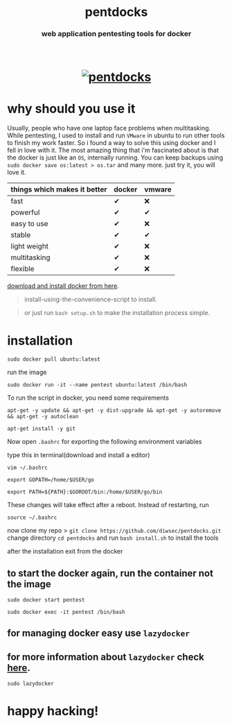 <h1 align="center">pentdocks</h1>
<h3 align="center">web application pentesting tools for docker</h3>

<h1 align="center">
  <br>
  <a href="https://github.com/diwsec/pentdocks"><img src="https://img.wonderhowto.com/img/86/00/63617929688035/0/create-reusable-burner-os-with-docker-part-2-customizing-our-hacking-container.1280x600.jpg" alt="pentdocks"></a>
  <br>
</h1>

# why should you use it

Usually, people who have one laptop face problems when multitasking. While pentesting, I used to install and run `VMware` in ubuntu to run other tools to finish my work faster. So i found a way to solve this using docker and I fell in love with it. The most amazing thing that i'm fascinated about is that the docker is just like an `OS`, internally running. You can keep backups using `sudo docker save os:latest > os.tar` and many more. just try it, you will love it.



|                  things which makes it better              | docker  |vmware|
|------------------------------------------------------------|---|---|
| fast                                                       | ✔ | ❌ |
| powerful                                                   | ✔ | ✔ |         
| easy to use                                                | ✔ | ❌ |
| stable                                                     | ✔ | ✔ |
| light weight                                               | ✔ | ❌ |
| multitasking                                               | ✔ | ❌ |
| flexible                                                   | ✔ | ❌ |

[download and install docker from here](https://docs.docker.com/engine/install/ubuntu/#install-using-the-convenience-script).
> install-using-the-convenience-script to install.

> or just run `bash setup.sh` to make the installation process simple.

# installation

```
sudo docker pull ubuntu:latest
```
run the image

```
sudo docker run -it --name pentest ubuntu:latest /bin/bash
```
To run the script in docker, you need some requirements
```
apt-get -y update && apt-get -y dist-upgrade && apt-get -y autoremove && apt-get -y autoclean
```
```
apt-get install -y git
```

Now open `.bashrc` for exporting the following environment variables
 
type this in terminal(download and install a editor)

```
vim ~/.bashrc
```
```
export GOPATH=/home/$USER/go
```
```
export PATH=${PATH}:$GOROOT/bin:/home/$USER/go/bin
```

These changes will take effect after a reboot. Instead of restarting, run 
```
source ~/.bashrc
```

now clone my repo > `git clone https://github.com/diwsec/pentdocks.git` change directory `cd pentdocks` and run `bash install.sh` to install the tools

after the installation exit from the docker

## to start the docker again, run the container not the image
```
sudo docker start pentest
```

```
sudo docker exec -it pentest /bin/bash
```
## for managing docker easy use `lazydocker`
## for more information about `lazydocker` check [here](https://github.com/jesseduffield/lazydocker.git).

```
sudo lazydocker
```

# happy hacking!
